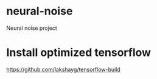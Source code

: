# neural-noise
Neural noise project


# Install optimized tensorflow

https://github.com/lakshayg/tensorflow-build
